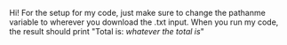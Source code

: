 Hi! For the setup for my code, just make sure to change the pathanme variable to wherever you download the .txt input. When you run my code, the result should print
"Total is: *whatever the total is*"

